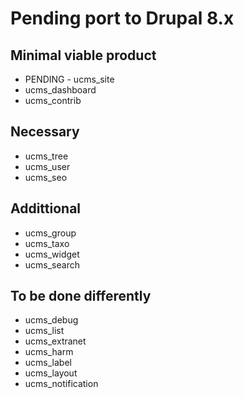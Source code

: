 # Pending port to Drupal 8.x

## Minimal viable product

 - PENDING - ucms_site
 - ucms_dashboard
 - ucms_contrib

## Necessary

 - ucms_tree
 - ucms_user
 - ucms_seo

## Addittional

 - ucms_group
 - ucms_taxo
 - ucms_widget
 - ucms_search

## To be done differently

 - ucms_debug
 - ucms_list
 - ucms_extranet
 - ucms_harm
 - ucms_label
 - ucms_layout
 - ucms_notification

